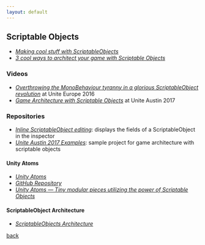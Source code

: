 ```yaml
---
layout: default
---
```


## Scriptable Objects

* _[Making cool stuff with ScriptableObjects](https://blogs.unity3d.com/2017/11/20/making-cool-stuff-with-scriptableobjects/)_
* _[3 cool ways to architect your game with Scriptable Objects](https://unity3d.com/how-to/architect-with-scriptable-objects)_

### Videos

* _[Overthrowing the MonoBehaviour tyranny in a glorious ScriptableObject revolution](https://www.youtube.com/watch?v=VBA1QCoEAX4)_ at Unite Europe 2016
* _[Game Architecture with Scriptable Objects](https://www.youtube.com/watch?v=raQ3iHhE_Kk&feature=youtu.be)_ at Unite Austin 2017

### Repositories

* _[Inline ScriptableObject editing](https://gist.github.com/tomkail/ba4136e6aa990f4dc94e0d39ec6a058c)_: displays the fields of a ScriptableObject in the inspector
* _[Unite Austin 2017 Examples](https://github.com/roboryantron/Unite2017)_: sample project for game architecture with scriptable objects

#### Unity Atoms

* _[Unity Atoms](https://adamramberg.github.io/unity-atoms/)_
* _[GitHub Repository](https://github.com/AdamRamberg/unity-atoms)_
* _[Unity Atoms — Tiny modular pieces utilizing the power of Scriptable Objects](https://medium.com/@adamramberg/unity-atoms-tiny-modular-pieces-utilizing-the-power-of-scriptable-objects-e8add1b95201)_

#### ScriptableObject Architecture

* _[ScriptableObjects Architecture](https://github.com/DanielEverland/ScriptableObject-Architecture)_

[back](../)
